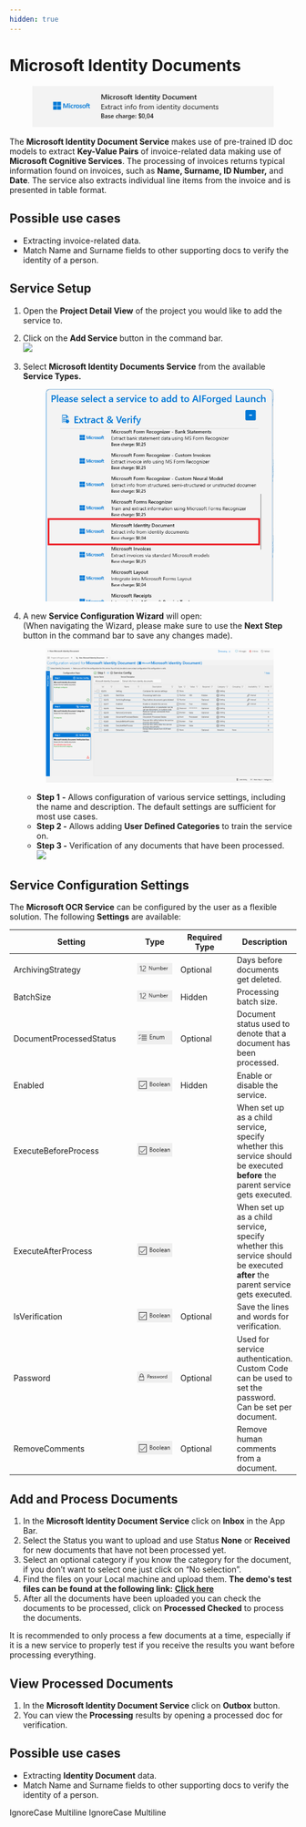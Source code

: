 ```yaml
---
hidden: true
---
```


# Microsoft Identity Documents

<figure><img src="../../assets/image%20%281%29%20%287%29.png" alt=""><figcaption></figcaption></figure>

The **Microsoft Identity Document Service** makes use of pre-trained ID doc models to extract **Key-Value Pairs** of invoice-related data making use of **Microsoft Cognitive Services**. The processing of invoices returns typical information found on invoices, such as **Name, Surname, ID Number,** and **Date**. The service also extracts individual line items from the invoice and is presented in table format.

## Possible use cases <a href="#possible-use-cases" id="possible-use-cases"></a>

* Extracting invoice-related data.
* Match Name and Surname fields to other supporting docs to verify the identity of a person.

## Service Setup

1. Open the **Project Detail View** of the project you would like to add the service to.
2. Click on the **Add Service** button in the command bar.\
   ![](<../../.gitbook/assets/image (82) (2).png>)
3.  Select **Microsoft Identity Documents Service** from the available **Service Types.**

    <figure><img src="../../assets/image%20%282%29%20%282%29.png" alt=""><figcaption></figcaption></figure>
4.  A new **Service Configuration Wizard** will open:\
    (When navigating the Wizard, please make sure to use the **Next Step** button in the command bar to save any changes made).

    <figure><img src="../../assets/image%20%281%29%20%282%29%20%281%29.png" alt=""><figcaption></figcaption></figure>

    * **Step 1** **-** Allows configuration of various service settings, including the name and description. The default settings are sufficient for most use cases.
    * **Step 2 -** Allows adding **User Defined Categories** to train the service on.
    * **Step 3 -** Verification of any documents that have been processed.\
      ![](<../../.gitbook/assets/image (84) (1).png>)

## Service Configuration Settings

The **Microsoft OCR Service** can be configured by the user as a flexible solution. The following **Settings** are available:

<table><thead><tr><th width="256">Setting</th><th width="126">Type</th><th width="139">Required Type</th><th>Description</th></tr></thead><tbody><tr><td>ArchivingStrategy</td><td><img src="../../assets/image%20%2814%29%20%286%29.png" alt=""></td><td>Optional</td><td>Days before documents get deleted.</td></tr><tr><td>BatchSize</td><td><img src="../../assets/image%20%285%29%20%283%29.png" alt=""></td><td>Hidden</td><td>Processing batch size.</td></tr><tr><td>DocumentProcessedStatus</td><td><img src="../../assets/image%20%286%29%20%284%29.png" alt=""></td><td>Optional</td><td>Document status used to denote that a document has been processed.</td></tr><tr><td>Enabled</td><td><img src="../../assets/image%20%2815%29%20%281%29%20%283%29%20%281%29.png" alt=""></td><td>Hidden</td><td>Enable or disable the service.</td></tr><tr><td>ExecuteBeforeProcess</td><td><img src="../../assets/image%20%2815%29%20%281%29%20%283%29%20%282%29.png" alt=""></td><td></td><td>When set up as a child service, specify whether this service should be executed <strong>before</strong> the parent service gets executed.</td></tr><tr><td>ExecuteAfterProcess</td><td><img src="../../assets/image%20%281%29%20%281%29%20%283%29%20%281%29%20%282%29%20%287%29.png" alt=""></td><td></td><td>When set up as a child service, specify whether this service should be executed <strong>after</strong> the parent service gets executed.</td></tr><tr><td>IsVerification</td><td><img src="../../assets/image%20%2815%29%20%281%29%20%283%29%20%282%29.png" alt=""></td><td>Optional</td><td>Save the lines and words for verification.</td></tr><tr><td>Password</td><td><img src="../../assets/image%20%283%29%20%285%29%20%281%29.png" alt=""></td><td>Optional</td><td>Used for service authentication. Custom Code can be used to set the password. Can be set per document.</td></tr><tr><td>RemoveComments</td><td><img src="../../assets/image%20%281%29%20%281%29%20%283%29%20%281%29%20%281%29%20%282%29%20%281%29%20%283%29.png" alt=""></td><td>Optional</td><td>Remove human comments from a document.</td></tr></tbody></table>

## Add and Process Documents <a href="#add-and-process-documents" id="add-and-process-documents"></a>

1. In the **Microsoft Identity Document Service** click on **Inbox** in the App Bar.
2. Select the Status you want to upload and use Status **None** or **Received** for new documents that have not been processed yet.
3. Select an optional category if you know the category for the document, if you don’t want to select one just click on “No selection”.
4. Find the files on your Local machine and upload them. **The demo's test files can be found at the following link:** [**Click here**](https://docs.aiforged.com/DemoDocuments/ABBYY%20Classification%20%20Testing.zip)​
5. After all the documents have been uploaded you can check the documents to be processed, click on **Processed Checked** to process the documents.

It is recommended to only process a few documents at a time, especially if it is a new service to properly test if you receive the results you want before processing everything.

## View Processed Documents <a href="#view-processed-documents" id="view-processed-documents"></a>

1. In the **Microsoft Identity Document Service** click on **Outbox** button.
2. You can view the **Processing** results by opening a processed doc for verification.

## Possible use cases <a href="#possible-use-cases" id="possible-use-cases"></a>

* Extracting **Identity Document** data.
* Match Name and Surname fields to other supporting docs to verify the identity of a person.

 IgnoreCase Multiline IgnoreCase Multiline
